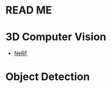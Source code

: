 # READ ME

# 3D Computer Vision
- [NeRF](https://github.com/TejasViswa/Deep_Learning_Computer_Vision/tree/main/NeRF)

# Object Detection

